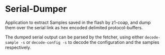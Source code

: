 # Serial-Dumper

Application to extract Samples saved in the flash by z1-coap, and dump them over the serial link
as hex encoded delimited protocol-buffers.

The dumped serial output can be parsed by the fetcher, using either `decode-sample -s` or `decode-config -s`
to decode the configuration and the samples respectively.
